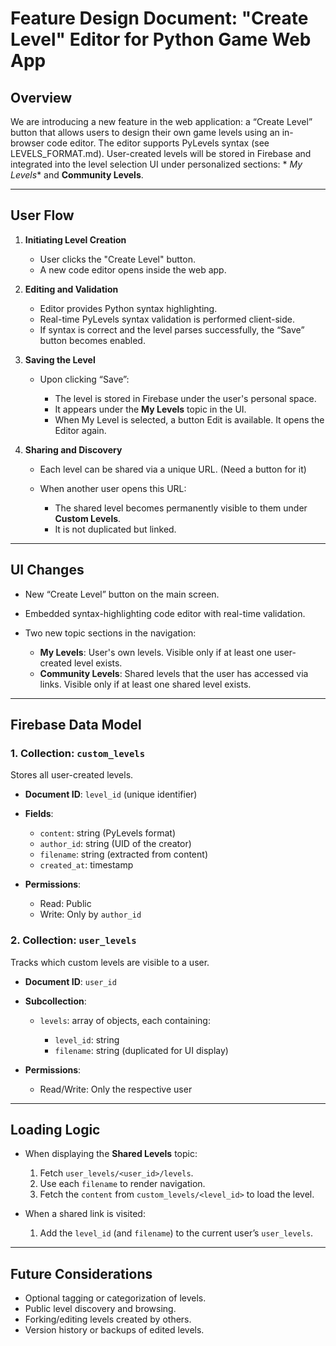# Feature Design Document: "Create Level" Editor for Python Game Web App

## Overview

We are introducing a new feature in the web application: a “Create Level” button that allows users to design their own
game levels using an in-browser code editor.
The editor supports PyLevels syntax (see LEVELS_FORMAT.md).
User-created levels will be stored in Firebase and integrated into the level selection UI under personalized sections: *
*My Levels** and **Community Levels**.

---

## User Flow

1. **Initiating Level Creation**

    * User clicks the "Create Level" button.
    * A new code editor opens inside the web app.

2. **Editing and Validation**

    * Editor provides Python syntax highlighting.
    * Real-time PyLevels syntax validation is performed client-side.
    * If syntax is correct and the level parses successfully, the “Save” button becomes enabled.

3. **Saving the Level**

    * Upon clicking “Save”:

        * The level is stored in Firebase under the user's personal space.
        * It appears under the **My Levels** topic in the UI.
        * When My Level is selected, a button Edit is available. It opens the Editor again.

4. **Sharing and Discovery**

    * Each level can be shared via a unique URL. (Need a button for it)
    * When another user opens this URL:

        * The shared level becomes permanently visible to them under **Custom Levels**.
        * It is not duplicated but linked.

---

## UI Changes

* New “Create Level” button on the main screen.
* Embedded syntax-highlighting code editor with real-time validation.
* Two new topic sections in the navigation:

    * **My Levels**: User's own levels. Visible only if at least one user-created level exists.
    * **Community Levels**: Shared levels that the user has accessed via links. Visible only if at least one shared
      level exists.

---

## Firebase Data Model

### 1. Collection: `custom_levels`

Stores all user-created levels.

* **Document ID**: `level_id` (unique identifier)
* **Fields**:

    * `content`: string (PyLevels format)
    * `author_id`: string (UID of the creator)
    * `filename`: string (extracted from content)
    * `created_at`: timestamp
* **Permissions**:

    * Read: Public
    * Write: Only by `author_id`

### 2. Collection: `user_levels`

Tracks which custom levels are visible to a user.

* **Document ID**: `user_id`
* **Subcollection**:

    * `levels`: array of objects, each containing:

        * `level_id`: string
        * `filename`: string (duplicated for UI display)
* **Permissions**:

    * Read/Write: Only the respective user

---

## Loading Logic

* When displaying the **Shared Levels** topic:

    1. Fetch `user_levels/<user_id>/levels`.
    2. Use each `filename` to render navigation.
    3. Fetch the `content` from `custom_levels/<level_id>` to load the level.

* When a shared link is visited:

    1. Add the `level_id` (and `filename`) to the current user’s `user_levels`.

---

## Future Considerations

* Optional tagging or categorization of levels.
* Public level discovery and browsing.
* Forking/editing levels created by others.
* Version history or backups of edited levels.